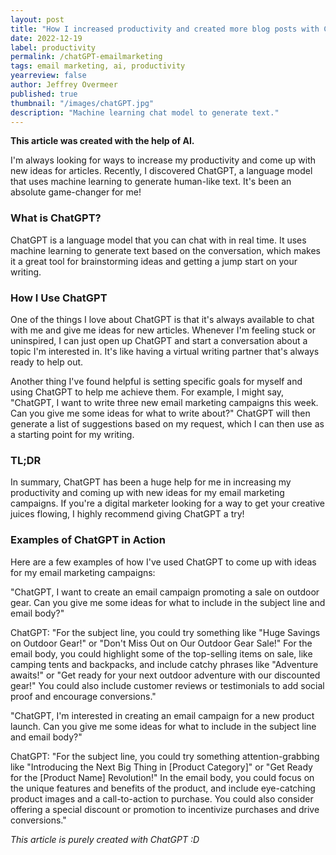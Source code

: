```yaml
---
layout: post
title: "How I increased productivity and created more blog posts with ChatGPT"
date: 2022-12-19
label: productivity
permalink: /chatGPT-emailmarketing
tags: email marketing, ai, productivity
yearreview: false
author: Jeffrey Overmeer
published: true
thumbnail: "/images/chatGPT.jpg"
description: "Machine learning chat model to generate text."
---
```


<b>This article was created with the help of AI.</b>

I'm always looking for ways to increase my productivity and come up with new ideas for articles. Recently, I discovered ChatGPT, a language model that uses machine learning to generate human-like text. It's been an absolute game-changer for me!

### What is ChatGPT?
ChatGPT is a language model that you can chat with in real time. It uses machine learning to generate text based on the conversation, which makes it a great tool for brainstorming ideas and getting a jump start on your writing.

### How I Use ChatGPT
One of the things I love about ChatGPT is that it's always available to chat with me and give me ideas for new articles. Whenever I'm feeling stuck or uninspired, I can just open up ChatGPT and start a conversation about a topic I'm interested in. It's like having a virtual writing partner that's always ready to help out.

Another thing I've found helpful is setting specific goals for myself and using ChatGPT to help me achieve them. For example, I might say, "ChatGPT, I want to write three new email marketing campaigns this week. Can you give me some ideas for what to write about?" ChatGPT will then generate a list of suggestions based on my request, which I can then use as a starting point for my writing.

### TL;DR
In summary, ChatGPT has been a huge help for me in increasing my productivity and coming up with new ideas for my email marketing campaigns. If you're a digital marketer looking for a way to get your creative juices flowing, I highly recommend giving ChatGPT a try!

### Examples of ChatGPT in Action
Here are a few examples of how I've used ChatGPT to come up with ideas for my email marketing campaigns:

"ChatGPT, I want to create an email campaign promoting a sale on outdoor gear. Can you give me some ideas for what to include in the subject line and email body?"

ChatGPT:
"For the subject line, you could try something like "Huge Savings on Outdoor Gear!" or "Don't Miss Out on Our Outdoor Gear Sale!" For the email body, you could highlight some of the top-selling items on sale, like camping tents and backpacks, and include catchy phrases like "Adventure awaits!" or "Get ready for your next outdoor adventure with our discounted gear!" You could also include customer reviews or testimonials to add social proof and encourage conversions."

"ChatGPT, I'm interested in creating an email campaign for a new product launch. Can you give me some ideas for what to include in the subject line and email body?"

ChatGPT:
"For the subject line, you could try something attention-grabbing like "Introducing the Next Big Thing in [Product Category]" or "Get Ready for the [Product Name] Revolution!" In the email body, you could focus on the unique features and benefits of the product, and include eye-catching product images and a call-to-action to purchase. You could also consider offering a special discount or promotion to incentivize purchases and drive conversions."

<i>This article is purely created with ChatGPT :D</i>